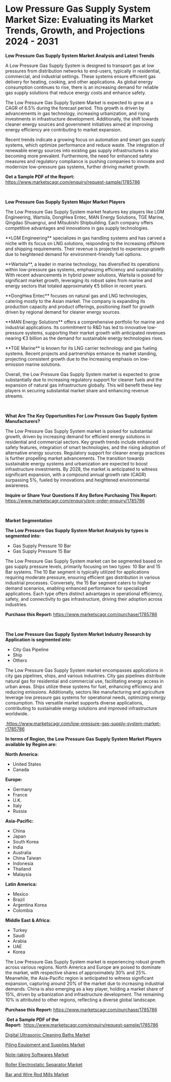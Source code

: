 <p><h1>Low Pressure Gas Supply System Market Size: Evaluating its Market Trends, Growth, and Projections 2024 - 2031</h1></p><p><strong>Low Pressure Gas Supply System Market Analysis and Latest Trends</strong></p>
<p><p>A Low Pressure Gas Supply System is designed to transport gas at low pressures from distribution networks to end-users, typically in residential, commercial, and industrial settings. These systems ensure efficient gas delivery for heating, cooking, and other applications. As global energy consumption continues to rise, there is an increasing demand for reliable gas supply solutions that reduce energy costs and enhance safety.</p><p>The Low Pressure Gas Supply System Market is expected to grow at a CAGR of 6.5% during the forecast period. This growth is driven by advancements in gas technology, increasing urbanization, and rising investments in infrastructure development. Additionally, the shift towards cleaner energy sources and government initiatives aimed at improving energy efficiency are contributing to market expansion. </p><p>Recent trends indicate a growing focus on automation and smart gas supply systems, which optimize performance and reduce waste. The integration of renewable energy sources into existing gas supply infrastructures is also becoming more prevalent. Furthermore, the need for enhanced safety measures and regulatory compliance is pushing companies to innovate and modernize low-pressure gas systems, further driving market growth.</p></p>
<p><strong>Get a Sample PDF of the Report:&nbsp;</strong> <a href="https://www.marketscagr.com/enquiry/request-sample/1785786?utm_campaign=1268&utm_medium=2&utm_source=Github&utm_content=ia&utm_term=13102024&utm_id=low-pressure-gas-supply-system">https://www.marketscagr.com/enquiry/request-sample/1785786</a></p>
<p>&nbsp;</p>
<p><strong>Low Pressure Gas Supply System Major Market Players</strong></p>
<p><p>The Low Pressure Gas Supply System market features key players like LGM Engineering, Wartsila, DongHwa Entec, MAN Energy Solutions, TGE Marine, Qingdao Shuangrui, and Mitsubishi Shipbuilding. Each company offers competitive advantages and innovations in gas supply technologies.</p><p>**LGM Engineering** specializes in gas handling systems and has carved a niche with its focus on LNG solutions, responding to the increasing offshore and shipping requirements. Their revenue is projected to experience growth due to heightened demand for environment-friendly fuel options.</p><p>**Wartsila**, a leader in marine technology, has diversified its operations within low-pressure gas systems, emphasizing efficiency and sustainability. With recent advancements in hybrid power solutions, Wartsila is poised for significant market growth, leveraging its robust sales from marine and energy sectors that totaled approximately €5 billion in recent years.</p><p>**DongHwa Entec** focuses on natural gas and LNG technologies, catering mostly to the Asian market. The company is expanding its production capacity and product offerings, positioning itself for growth driven by regional demand for cleaner energy sources.</p><p>**MAN Energy Solutions** offers a comprehensive portfolio for marine and industrial applications. Its commitment to R&D has led to innovative low-pressure systems, supporting their market growth with anticipated revenues nearing €3 billion as the demand for sustainable energy technologies rises.</p><p>**TGE Marine** is known for its LNG carrier technology and gas fueling systems. Recent projects and partnerships enhance its market standing, projecting consistent growth due to the increasing emphasis on low-emission marine solutions.</p><p>Overall, the Low Pressure Gas Supply System market is expected to grow substantially due to increasing regulatory support for cleaner fuels and the expansion of natural gas infrastructure globally. This will benefit these key players in securing substantial market share and enhancing revenue streams.</p></p>
<p>&nbsp;</p>
<p><strong>What Are The Key Opportunities For Low Pressure Gas Supply System Manufacturers?</strong></p>
<p><p>The Low Pressure Gas Supply System market is poised for substantial growth, driven by increasing demand for efficient energy solutions in residential and commercial sectors. Key growth trends include enhanced safety features, integration of smart technologies, and the rising adoption of alternative energy sources. Regulatory support for cleaner energy practices is further propelling market advancements. The transition towards sustainable energy systems and urbanization are expected to boost infrastructure investments. By 2028, the market is anticipated to witness significant expansion, with a compound annual growth rate (CAGR) surpassing 5%, fueled by innovations and heightened environmental awareness.</p></p>
<p><strong>Inquire or Share Your Questions If Any Before Purchasing This Report:</strong> <a href="https://www.marketscagr.com/enquiry/pre-order-enquiry/1785786?utm_campaign=1268&utm_medium=2&utm_source=Github&utm_content=ia&utm_term=13102024&utm_id=low-pressure-gas-supply-system">https://www.marketscagr.com/enquiry/pre-order-enquiry/1785786</a></p>
<p>&nbsp;</p>
<p><strong>Market Segmentation</strong></p>
<p><strong>The Low Pressure Gas Supply System Market Analysis by types is segmented into:</strong></p>
<p><ul><li>Gas Supply Pressure 10 Bar</li><li>Gas Supply Pressure 15 Bar</li></ul></p>
<p><p>The Low Pressure Gas Supply System market can be segmented based on gas supply pressure levels, primarily focusing on two types: 10 Bar and 15 Bar systems. The 10 Bar segment is typically utilized for applications requiring moderate pressure, ensuring efficient gas distribution in various industrial processes. Conversely, the 15 Bar segment caters to higher demand scenarios, enabling enhanced performance for specialized applications. Each type offers distinct advantages in operational efficiency, safety, and connectivity to gas infrastructure, driving their adoption across industries.</p></p>
<p><strong>Purchase this Report:&nbsp;</strong><a href="https://www.marketscagr.com/purchase/1785786?utm_campaign=1268&utm_medium=2&utm_source=Github&utm_content=ia&utm_term=13102024&utm_id=low-pressure-gas-supply-system">https://www.marketscagr.com/purchase/1785786</a></p>
<p>&nbsp;</p>
<p><strong>The Low Pressure Gas Supply System Market Industry Research by Application is segmented into:</strong></p>
<p><ul><li>City Gas Pipeline</li><li>Ship</li><li>Others</li></ul></p>
<p><p>The Low Pressure Gas Supply System market encompasses applications in city gas pipelines, ships, and various industries. City gas pipelines distribute natural gas for residential and commercial use, facilitating energy access in urban areas. Ships utilize these systems for fuel, enhancing efficiency and reducing emissions. Additionally, sectors like manufacturing and agriculture leverage low pressure gas systems for operational needs, optimizing energy consumption. This versatile market supports diverse applications, contributing to sustainable energy solutions and improved infrastructure worldwide.</p></p>
<p><a href="https://www.marketscagr.com/low-pressure-gas-supply-system-market-r1785786?utm_campaign=1268&utm_medium=2&utm_source=Github&utm_content=ia&utm_term=13102024&utm_id=low-pressure-gas-supply-system">&nbsp;https://www.marketscagr.com/low-pressure-gas-supply-system-market-r1785786</a></p>
<p><strong>In terms of Region, the Low Pressure Gas Supply System Market Players available by Region are:</strong></p>
<p>
    <p> <strong> North America: </strong>
        <ul>
            <li>United States</li>
            <li>Canada</li>
        </ul>
        </p> 
    <p> <strong> Europe: </strong>
        <ul>
            <li>Germany</li>
            <li>France</li>
            <li>U.K.</li>
            <li>Italy</li>
            <li>Russia</li>
        </ul>
        </p> 
    <p> <strong> Asia-Pacific: </strong>
        <ul>
            <li>China</li>
            <li>Japan</li>
            <li>South Korea</li>
            <li>India</li>
            <li>Australia</li>
            <li>China Taiwan</li>
            <li>Indonesia</li>
            <li>Thailand</li>
            <li>Malaysia</li>
        </ul>
        </p> 
    <p> <strong> Latin America: </strong>
        <ul>
            <li>Mexico</li>
            <li>Brazil</li>
            <li>Argentina Korea</li>
            <li>Colombia</li>
        </ul>
        </p> 
    <p> <strong> Middle East & Africa: </strong>
        <ul>
            <li>Turkey</li>
            <li>Saudi</li>
            <li>Arabia</li>
            <li>UAE</li>
            <li>Korea</li>
        </ul>
    </p>
    </p>
<p><p>The Low Pressure Gas Supply System market is experiencing robust growth across various regions. North America and Europe are poised to dominate the market, with respective shares of approximately 30% and 25%. Meanwhile, the Asia-Pacific region is anticipated to witness significant expansion, capturing around 20% of the market due to increasing industrial demands. China is also emerging as a key player, holding a market share of 15%, driven by urbanization and infrastructure development. The remaining 10% is attributed to other regions, reflecting a diverse global landscape.</p></p>
<p><strong>Purchase this Report: </strong><a href="https://www.marketscagr.com/purchase/1785786?utm_campaign=1268&utm_medium=2&utm_source=Github&utm_content=ia&utm_term=13102024&utm_id=low-pressure-gas-supply-system">https://www.marketscagr.com/purchase/1785786</a></p>
<p>&nbsp;<strong>Get a Sample PDF of the Report:&nbsp;&nbsp;</strong><a href="https://www.marketscagr.com/enquiry/request-sample/1785786?utm_campaign=1268&utm_medium=2&utm_source=Github&utm_content=ia&utm_term=13102024&utm_id=low-pressure-gas-supply-system">https://www.marketscagr.com/enquiry/request-sample/1785786</a></p>
<p><strong></strong></p>
<p><p><a href="https://github.com/gileseldu9dc/Market-Research-Report-List-1/blob/main/digital-ultrasonic-cleaning-baths-market.md?utm_campaign=1268&utm_medium=2&utm_source=Github&utm_content=ia&utm_term=13102024&utm_id=low-pressure-gas-supply-system">Digital Ultrasonic Cleaning Baths Market</a></p><p><a href="https://www.linkedin.com/pulse/piling-equipment-supplies-market-strategic-insights-product-ajb8f?utm_campaign=1268&utm_medium=2&utm_source=Github&utm_content=ia&utm_term=13102024&utm_id=low-pressure-gas-supply-system">Piling Equipment and Supplies Market</a></p><p><a href="https://github.com/chelsiesno99/Market-Research-Report-List-1/blob/main/note-taking-softwares-market.md?utm_campaign=1268&utm_medium=2&utm_source=Github&utm_content=ia&utm_term=13102024&utm_id=low-pressure-gas-supply-system">Note-taking Softwares Market</a></p><p><a href="https://www.linkedin.com/pulse/driving-factors-behind-roller-electrostatic-separator-market-us9rf?utm_campaign=1268&utm_medium=2&utm_source=Github&utm_content=ia&utm_term=13102024&utm_id=low-pressure-gas-supply-system">Roller Electrostatic Separator Market</a></p><p><a href="https://www.linkedin.com/pulse/what-growth-opportunities-challenges-bar-wire-rod-mills-market-vfchf?utm_campaign=1268&utm_medium=2&utm_source=Github&utm_content=ia&utm_term=13102024&utm_id=low-pressure-gas-supply-system">Bar and Wire Rod Mills Market</a></p></p>